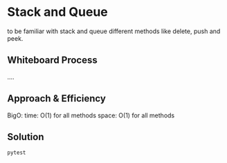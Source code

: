 # Stack and Queue
to be familiar with stack and queue different methods like delete, push and peek.

## Whiteboard Process
....

## Approach & Efficiency
BigO:
time: O(1) for all methods
space: O(1) for all methods

## Solution
``` python
pytest
```